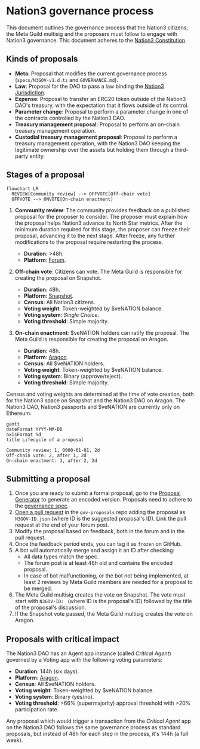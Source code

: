 # Nation3 governance process

This document outlines the governance process that the Nation3 citizens, the Meta Guild multisig and the proposers must follow to engage with Nation3 governance.
This document adheres to the [Nation3
Constitution](https://linked.md/v?u=ipfs://bafybeid22f3ypwsomnkp4wazg7kvf5hvqpjab6hwxvbfxmoi5rka5zymoi/Constitution.linked.md).

## Kinds of proposals

- **Meta**: Proposal that modifies the current governance process (`specs/N3GOV-v1.d.ts` and `GOVERNANCE.md`).
- **Law**: Proposal for the DAO to pass a law binding the [Nation3 Jurisdiction](https://docs.nation3.org/jurisdiction/overview).
- **Expense**: Proposal to transfer an ERC20 token outside of the Nation3 DAO's treasury, with the expectation that it flows outside of its control.
- **Parameter change**: Proposal to perform a parameter change in one of the contracts controlled by the Nation3 DAO.
- **Treasury management proposal**: Proposal to perform an on-chain treasury management operation.
- **Custodial treasury management proposal**: Proposal to perform a treasury management operation, with the Nation3 DAO keeping the legitimate ownership over the assets but holding them through a third-party entity.

## Stages of a proposal

```mermaid
flowchart LR
  REVIEW[Community review] --> OFFVOTE[Off-chain vote]
  OFFVOTE --> ONVOTE[On-chain enactment]
```

1. **Community review**: The community provides feedback on a published proposal for the proposer to consider. The proposer must explain how the proposal helps Nation3 advance its North Star metrics. After the minimum duration required for this stage, the proposer can freeze their proposal, advancing it to the next stage. After freeze, any further modifications to the proposal require restarting the process.
   - **Duration**: >48h.
   - **Platform**: [Forum](https://forum.nation3.org).
2. **Off-chain vote**: Citizens can vote. The Meta Guild is responsible for creating the proposal on Snapshot.

   - **Duration**: 48h.
   - **Platform**: [Snapshot](https://snapshot.org/#/nation3.eth).
   - **Census**: All Nation3 citizens.
   - **Voting weight**: Token-weighted by $veNATION balance.
   - **Voting system**: _Single Choice_.
   - **Voting threshold**: Simple majority.

3. **On-chain enactment**: $veNATION holders can ratify the proposal. The Meta Guild is responsible for creating the proposal on Aragon.
   - **Duration**: 48h.
   - **Platform**: [Aragon](https://client.aragon.org/#/nation3/0x92462953792d3e84af56edfc74d93e5885d38cc0/).
   - **Census**: All $veNATION holders.
   - **Voting weight**: Token-weighted by $veNATION balance.
   - **Voting system**: Binary (approve/reject).
   - **Voting threshold**: Simple majority.

Census and voting weights are determined at the time of vote creation, both for the Nation3 space on Snapshot and the Nation3 DAO on Aragon. The Nation3 DAO, Nation3 passports and $veNATION are currently only on Ethereum.

```mermaid
gantt
dateFormat YYYY-MM-DD
axisFormat %d
title Lifecycle of a proposal

Community review: 1, 0000-01-01, 2d
Off-chain vote: 2, after 1, 2d
On-chain enactment: 3, after 2, 2d
```

## Submitting a proposal

1. Once you are ready to submit a formal proposal, go to the [Proposal Generator](https://gov.nation3.org/proposals/create) to generate an encoded version. Proposals need to adhere to the [governance spec](../specs/N3GOV-v1.d.ts).
2. [Open a pull request](https://github.com/nation3/gov-proposals/pull/new) in the `gov-proposals` repo adding the proposal
   as `N3GOV-ID.json` (where ID is the suggested proposal's ID). Link the pull request at the end of your forum post.
3. Modify the proposal based on feedback, both in the forum and in the pull request.
4. Once the feedback period ends, you can tag it as `frozen` on GitHub.
5. A bot will automatically merge and assign it an ID after checking:
   - All data types match the spec.
   - The forum post is at least 48h old and contains the encoded proposal.
   - In case of bot malfunctioning, or the bot not being implemented, at least 2 reviews by Meta Guild members are needed for a proposal to be merged.
6. The Meta Guild multisig creates the vote on Snapshot. The vote must start with `N3GOV-ID: ` (where ID is the proposal's ID) followed by the title of the proposal's discussion.
7. If the Snapshot vote passed, the Meta Guild multisig creates the vote on Aragon.

## Proposals with critical impact

The Nation3 DAO has an Agent app instance (called _Critical Agent_) governed by a Voting app with the following voting parameters:

- **Duration**: 144h (six days).
- **Platform**: [Aragon](https://client.aragon.org/#/nation3/0xfbad11cb39f62cf5248b2d85e3fb36df99df758e/).
- **Census**: All $veNATION holders.
- **Voting weight**: Token-weighted by $veNATION balance.
- **Voting system**: Binary (yes/no).
- **Voting threshold**: >66% (supermajority) approval threshold with >20% participation rate.

Any proposal which would trigger a transaction from the _Critical Agent_ app on the Nation3 DAO follows the same governance process as standard proposals, but instead of 48h for each step in the process, it's 144h (a full week).
